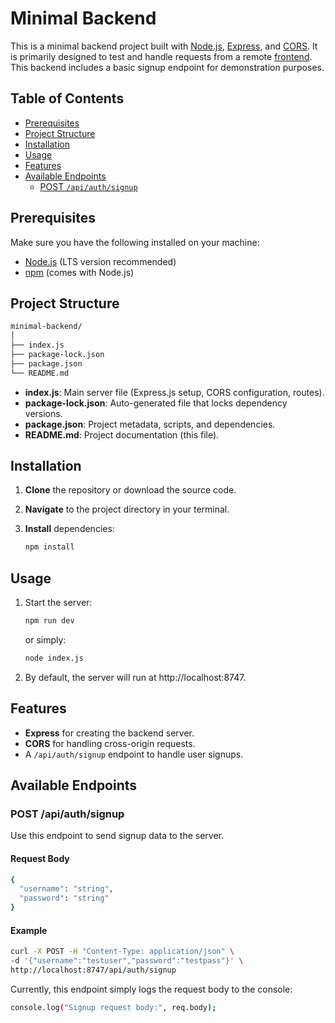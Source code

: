 # Minimal Backend

This is a minimal backend project built with [Node.js](https://nodejs.org/), [Express](https://expressjs.com/), and [CORS](https://www.npmjs.com/package/cors). It is primarily designed to test and handle requests from a remote [frontend](https://dreamqin68.github.io/frontend-project/). This backend includes a basic signup endpoint for demonstration purposes.

## Table of Contents

- [Prerequisites](#prerequisites)
- [Project Structure](#project-structure)
- [Installation](#installation)
- [Usage](#usage)
- [Features](#features)
- [Available Endpoints](#available-endpoints)
  - [POST `/api/auth/signup`](#post-apiauthsignup)

## Prerequisites

Make sure you have the following installed on your machine:

- [Node.js](https://nodejs.org/) (LTS version recommended)
- [npm](https://www.npmjs.com/) (comes with Node.js)

## Project Structure

```bash
minimal-backend/
│
├── index.js
├── package-lock.json
├── package.json
└── README.md
```

- **index.js**: Main server file (Express.js setup, CORS configuration, routes).
- **package-lock.json**: Auto-generated file that locks dependency versions.
- **package.json**: Project metadata, scripts, and dependencies.
- **README.md**: Project documentation (this file).

## Installation

1. **Clone** the repository or download the source code.
2. **Navigate** to the project directory in your terminal.
3. **Install** dependencies:

   ```bash
   npm install
   ```

## Usage

1. Start the server:

   ```bash
   npm run dev
   ```

   or simply:

   ```bash
   node index.js
   ```

2. By default, the server will run at http://localhost:8747.

## Features

- **Express** for creating the backend server.
- **CORS** for handling cross-origin requests.
- A `/api/auth/signup` endpoint to handle user signups.

## Available Endpoints

### POST /api/auth/signup

Use this endpoint to send signup data to the server.

#### Request Body

```bash
{
  "username": "string",
  "password": "string"
}
```

#### Example

```bash
curl -X POST -H "Content-Type: application/json" \
-d '{"username":"testuser","password":"testpass"}' \
http://localhost:8747/api/auth/signup
```

Currently, this endpoint simply logs the request body to the console:

```bash
console.log("Signup request body:", req.body);
```
